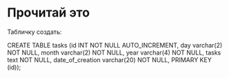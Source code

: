 # Прочитай это

Табличку создать:

CREATE TABLE tasks (id INT NOT NULL AUTO_INCREMENT, day varchar(2) NOT NULL, month varchar(2) NOT NULL, year varchar(4) NOT NULL, tasks text NOT NULL, date_of_creation varchar(20) NOT NULL, PRIMARY KEY (id));
